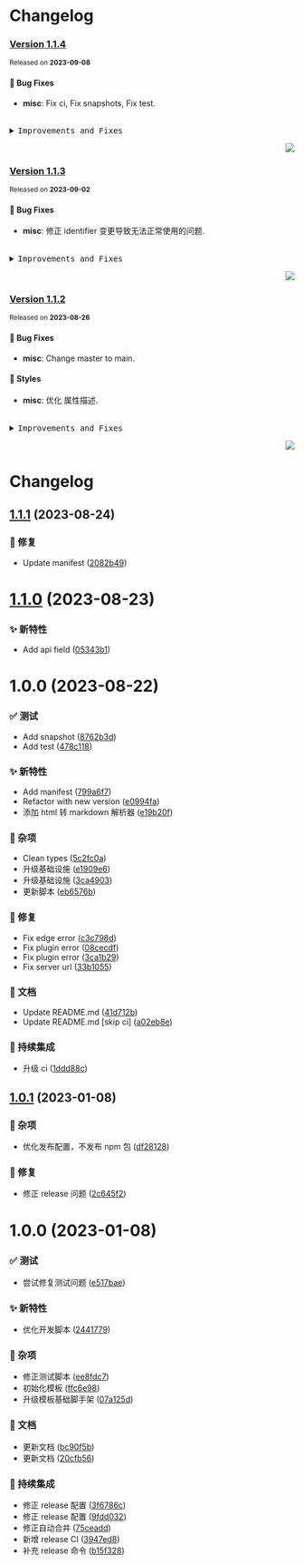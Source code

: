 <a name="readme-top"></a>

# Changelog

### [Version 1.1.4](https://github.com/lobehub/chat-plugin-web-crawler/compare/v1.1.3...v1.1.4)

<sup>Released on **2023-09-08**</sup>

#### 🐛 Bug Fixes

- **misc**: Fix ci, Fix snapshots, Fix test.

<br/>

<details>
<summary><kbd>Improvements and Fixes</kbd></summary>

#### What's fixed

- **misc**: Fix ci ([184e184](https://github.com/lobehub/chat-plugin-web-crawler/commit/184e184))
- **misc**: Fix snapshots ([8188c36](https://github.com/lobehub/chat-plugin-web-crawler/commit/8188c36))
- **misc**: Fix test ([70f4302](https://github.com/lobehub/chat-plugin-web-crawler/commit/70f4302))

</details>

<div align="right">

[![](https://img.shields.io/badge/-BACK_TO_TOP-151515?style=flat-square)](#readme-top)

</div>

### [Version 1.1.3](https://github.com/lobehub/chat-plugin-web-crawler/compare/v1.1.2...v1.1.3)

<sup>Released on **2023-09-02**</sup>

#### 🐛 Bug Fixes

- **misc**: 修正 identifier 变更导致无法正常使用的问题.

<br/>

<details>
<summary><kbd>Improvements and Fixes</kbd></summary>

#### What's fixed

- **misc**: 修正 identifier 变更导致无法正常使用的问题 ([06344c3](https://github.com/lobehub/chat-plugin-web-crawler/commit/06344c3))

</details>

<div align="right">

[![](https://img.shields.io/badge/-BACK_TO_TOP-151515?style=flat-square)](#readme-top)

</div>

### [Version 1.1.2](https://github.com/lobehub/chat-plugin-web-crawler/compare/v1.1.1...v1.1.2)

<sup>Released on **2023-08-26**</sup>

#### 🐛 Bug Fixes

- **misc**: Change master to main.

#### 💄 Styles

- **misc**: 优化 属性描述.

<br/>

<details>
<summary><kbd>Improvements and Fixes</kbd></summary>

#### What's fixed

- **misc**: Change master to main ([cbbf570](https://github.com/lobehub/chat-plugin-web-crawler/commit/cbbf570))

#### Styles

- **misc**: 优化 属性描述 ([43d77e8](https://github.com/lobehub/chat-plugin-web-crawler/commit/43d77e8))

</details>

<div align="right">

[![](https://img.shields.io/badge/-BACK_TO_TOP-151515?style=flat-square)](#readme-top)

</div>

# Changelog

## [1.1.1](https://github.com/lobehub/chat-plugin-web-crawler/compare/v1.1.0...v1.1.1) (2023-08-24)

### 🐛 修复

- Update manifest ([2082b49](https://github.com/lobehub/chat-plugin-web-crawler/commit/2082b49))

# [1.1.0](https://github.com/lobehub/chat-plugin-web-crawler/compare/v1.0.0...v1.1.0) (2023-08-23)

### ✨ 新特性

- Add api field ([05343b1](https://github.com/lobehub/chat-plugin-web-crawler/commit/05343b1))

# 1.0.0 (2023-08-22)

### ✅ 测试

- Add snapshot ([8762b3d](https://github.com/lobehub/chat-plugin-web-crawler/commit/8762b3d))
- Add test ([478c118](https://github.com/lobehub/chat-plugin-web-crawler/commit/478c118))

### ✨ 新特性

- Add manifest ([799a6f7](https://github.com/lobehub/chat-plugin-web-crawler/commit/799a6f7))
- Refactor with new version ([e0994fa](https://github.com/lobehub/chat-plugin-web-crawler/commit/e0994fa))
- 添加 html 转 markdown 解析器 ([e19b20f](https://github.com/lobehub/chat-plugin-web-crawler/commit/e19b20f))

### 🎫 杂项

- Clean types ([5c2fc0a](https://github.com/lobehub/chat-plugin-web-crawler/commit/5c2fc0a))
- 升级基础设施 ([e1909e6](https://github.com/lobehub/chat-plugin-web-crawler/commit/e1909e6))
- 升级基础设施 ([3ca4903](https://github.com/lobehub/chat-plugin-web-crawler/commit/3ca4903))
- 更新脚本 ([eb6576b](https://github.com/lobehub/chat-plugin-web-crawler/commit/eb6576b))

### 🐛 修复

- Fix edge error ([c3c798d](https://github.com/lobehub/chat-plugin-web-crawler/commit/c3c798d))
- Fix plugin error ([08cecdf](https://github.com/lobehub/chat-plugin-web-crawler/commit/08cecdf))
- Fix plugin error ([3ca1b29](https://github.com/lobehub/chat-plugin-web-crawler/commit/3ca1b29))
- Fix server url ([33b1055](https://github.com/lobehub/chat-plugin-web-crawler/commit/33b1055))

### 📝 文档

- Update README.md ([41d712b](https://github.com/lobehub/chat-plugin-web-crawler/commit/41d712b))
- Update README.md \[skip ci] ([a02eb8e](https://github.com/lobehub/chat-plugin-web-crawler/commit/a02eb8e))

### 🔧 持续集成

- 升级 ci ([1ddd88c](https://github.com/lobehub/chat-plugin-web-crawler/commit/1ddd88c))

## [1.0.1](https://github.com/arvinxx/vercel-serverless-api-template/compare/v1.0.0...v1.0.1) (2023-01-08)

### 🎫 杂项

- 优化发布配置，不发布 npm 包 ([df28128](https://github.com/arvinxx/vercel-serverless-api-template/commit/df28128))

### 🐛 修复

- 修正 release 问题 ([2c645f2](https://github.com/arvinxx/vercel-serverless-api-template/commit/2c645f2))

# 1.0.0 (2023-01-08)

### ✅ 测试

- 尝试修复测试问题 ([e517bae](https://github.com/arvinxx/vercel-serverless-api-template/commit/e517bae))

### ✨ 新特性

- 优化开发脚本 ([2441779](https://github.com/arvinxx/vercel-serverless-api-template/commit/2441779))

### 🎫 杂项

- 修正测试脚本 ([ee8fdc7](https://github.com/arvinxx/vercel-serverless-api-template/commit/ee8fdc7))
- 初始化模板 ([ffc6e98](https://github.com/arvinxx/vercel-serverless-api-template/commit/ffc6e98))
- 升级模板基础脚手架 ([07a125d](https://github.com/arvinxx/vercel-serverless-api-template/commit/07a125d))

### 📝 文档

- 更新文档 ([bc90f5b](https://github.com/arvinxx/vercel-serverless-api-template/commit/bc90f5b))
- 更新文档 ([20cfb56](https://github.com/arvinxx/vercel-serverless-api-template/commit/20cfb56))

### 🔧 持续集成

- 修正 release 配置 ([3f6786c](https://github.com/arvinxx/vercel-serverless-api-template/commit/3f6786c))
- 修正 release 配置 ([9fdd032](https://github.com/arvinxx/vercel-serverless-api-template/commit/9fdd032))
- 修正自动合并 ([75ceadd](https://github.com/arvinxx/vercel-serverless-api-template/commit/75ceadd))
- 新增 release CI ([3947ed8](https://github.com/arvinxx/vercel-serverless-api-template/commit/3947ed8))
- 补充 release 命令 ([b15f328](https://github.com/arvinxx/vercel-serverless-api-template/commit/b15f328))
